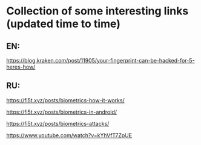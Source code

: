 Collection of some interesting links (updated time to time)
====  

## EN: 
https://blog.kraken.com/post/11905/your-fingerprint-can-be-hacked-for-5-heres-how/



## RU:

https://fi5t.xyz/posts/biometrics-how-it-works/

https://fi5t.xyz/posts/biometrics-in-android/

https://fi5t.xyz/posts/biometrics-attacks/ 



https://www.youtube.com/watch?v=kYhVfT7ZpUE
